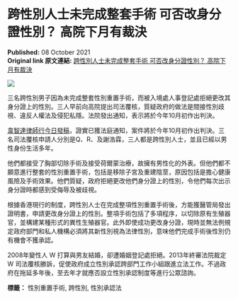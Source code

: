 # 跨性別人士未完成整套手術 可否改身分證性別？ 高院下月有裁決

**Published:** 08 October 2021  
**Original link 原文連結:** [跨性別人士未完成整套手術 可否改身分證性別？ 高院下月有裁決](https://www.thestandnews.com/lgbtq/跨性別人士未完成整套手術-可否改身分證-高院下月有裁決)

![](https://assets.thestandnews.com/media/photos/high_FJEwT.png)

三名跨性別男子因為未完成整套性別重置手術，而被入境處人事登記處拒絕更改其身分證上的性別。三人早前向高院提出司法覆核，質疑政府的做法是間接性別歧視、違反人權法及侵犯私隱。法院發出通知，表示將於今年10月初作出判決。

[韋智達律師行今日發稿](https://www.facebook.com/permalink.php?story_fbid=10155987050196491&id=112018101490)，證實已獲法庭通知，案件將於今年10月初作出判決。三名司法覆核申請人分別是Q、R、及謝浩霖，三人都是跨性別人士，並且已經以男性身份生活多年。

他們都接受了胸部切除手術及接受荷爾蒙治療，故擁有男性化的外表。但他們都不願意進行整套的性別重置手術，包括是移除子宮及重建陰莖，原因包括是擔心健康風險及手術效果。他們質疑，政府拒絕更改他們身分證上的性別，令他們每次出示身分證時都感到受侮辱及被歧視。

根據香港現行的制度，跨性別人士在完成整項性別重置手術後，方能獲醫管局發出證明書，申請更改身分證上的性別。整項手術包括了多項程序，以切除原有生殖器官，並構建某種形式的異性生殖器官。此外即使成功更改身分證，現時並無法例規定政府部門和私人機構必須將其新性別視為法律性別，意味他們完成手術後性別仍有機會不獲承認。

2008年變性人 W 打算與男友結婚，卻遭婚姻登記處拒絕。2013年終審法院裁定 W 司法覆核勝訴，促使政府成立性別承認跨部門工作小組跟進立法工作。不過政府在拖延多年後，至去年才就應否設立性別承認制度等進行公眾諮詢。

**標籤：** 性別重置手術, 跨性別, 性別承認法